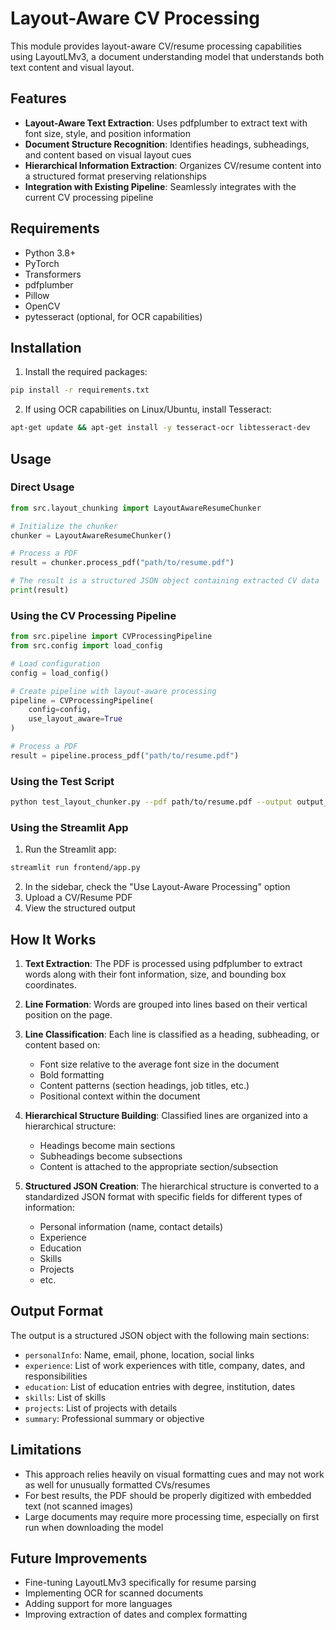 # Layout-Aware CV Processing

This module provides layout-aware CV/resume processing capabilities using LayoutLMv3, a document understanding model that understands both text content and visual layout.

## Features

- **Layout-Aware Text Extraction**: Uses pdfplumber to extract text with font size, style, and position information
- **Document Structure Recognition**: Identifies headings, subheadings, and content based on visual layout cues
- **Hierarchical Information Extraction**: Organizes CV/resume content into a structured format preserving relationships
- **Integration with Existing Pipeline**: Seamlessly integrates with the current CV processing pipeline

## Requirements

- Python 3.8+
- PyTorch
- Transformers
- pdfplumber
- Pillow
- OpenCV
- pytesseract (optional, for OCR capabilities)

## Installation

1. Install the required packages:

```bash
pip install -r requirements.txt
```

2. If using OCR capabilities on Linux/Ubuntu, install Tesseract:

```bash
apt-get update && apt-get install -y tesseract-ocr libtesseract-dev
```

## Usage

### Direct Usage

```python
from src.layout_chunking import LayoutAwareResumeChunker

# Initialize the chunker
chunker = LayoutAwareResumeChunker()

# Process a PDF
result = chunker.process_pdf("path/to/resume.pdf")

# The result is a structured JSON object containing extracted CV data
print(result)
```

### Using the CV Processing Pipeline

```python
from src.pipeline import CVProcessingPipeline
from src.config import load_config

# Load configuration
config = load_config()

# Create pipeline with layout-aware processing
pipeline = CVProcessingPipeline(
    config=config,
    use_layout_aware=True
)

# Process a PDF
result = pipeline.process_pdf("path/to/resume.pdf")
```

### Using the Test Script

```bash
python test_layout_chunker.py --pdf path/to/resume.pdf --output output_dir
```

### Using the Streamlit App

1. Run the Streamlit app:

```bash
streamlit run frontend/app.py
```

2. In the sidebar, check the "Use Layout-Aware Processing" option
3. Upload a CV/Resume PDF
4. View the structured output

## How It Works

1. **Text Extraction**: The PDF is processed using pdfplumber to extract words along with their font information, size, and bounding box coordinates.

2. **Line Formation**: Words are grouped into lines based on their vertical position on the page.

3. **Line Classification**: Each line is classified as a heading, subheading, or content based on:
   - Font size relative to the average font size in the document
   - Bold formatting
   - Content patterns (section headings, job titles, etc.)
   - Positional context within the document

4. **Hierarchical Structure Building**: Classified lines are organized into a hierarchical structure:
   - Headings become main sections
   - Subheadings become subsections
   - Content is attached to the appropriate section/subsection

5. **Structured JSON Creation**: The hierarchical structure is converted to a standardized JSON format with specific fields for different types of information:
   - Personal information (name, contact details)
   - Experience
   - Education
   - Skills
   - Projects
   - etc.

## Output Format

The output is a structured JSON object with the following main sections:

- `personalInfo`: Name, email, phone, location, social links
- `experience`: List of work experiences with title, company, dates, and responsibilities
- `education`: List of education entries with degree, institution, dates
- `skills`: List of skills
- `projects`: List of projects with details
- `summary`: Professional summary or objective

## Limitations

- This approach relies heavily on visual formatting cues and may not work as well for unusually formatted CVs/resumes
- For best results, the PDF should be properly digitized with embedded text (not scanned images)
- Large documents may require more processing time, especially on first run when downloading the model

## Future Improvements

- Fine-tuning LayoutLMv3 specifically for resume parsing
- Implementing OCR for scanned documents
- Adding support for more languages
- Improving extraction of dates and complex formatting 